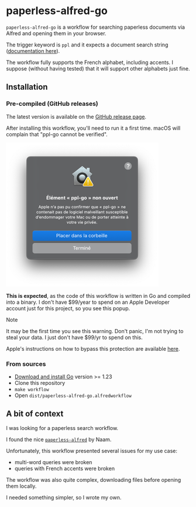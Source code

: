 # paperless-alfred-go

`paperless-alfred-go` is a workflow for searching paperless documents via Alfred and opening them in your browser.

The trigger keyword is `ppl` and it expects a document search string ([documentation here](https://docs.paperless-ngx.com/usage/#document-searches)).

The workflow fully supports the French alphabet, including accents. I suppose (without having tested) that it will support other alphabets just fine.

## Installation

### Pre-compiled (GitHub releases)

The latest version is available on the [GitHub release page](https://github.com/Crocmagnon/paperless-alfred-go/releases).

After installing this workflow, you'll need to run it a first time. macOS will complain that "ppl-go cannot be verified".

![macOS Gatekeeper window](./assets/gatekeeper.png)

**This is expected**, as the code of this workflow is written in Go and compiled into a binary. I don't have $99/year to spend on an Apple Developer account just for this project, so you see this popup.

> [!NOTE]
> It may be the first time you see this warning. Don't panic, I'm not trying to steal your data. I just don't have $99/yr to spend on this.

Apple's instructions on how to bypass this protection are available [here](https://support.apple.com/en-us/guide/mac-help/mh40616/mac).

### From sources

* [Download and install Go](https://go.dev/doc/install) version >= 1.23
* Clone this repository
* `make workflow`
* Open `dist/paperless-alfred-go.alfredworkflow`


## A bit of context

I was looking for a paperless search workflow.

I found the nice [`paperless-alfred`](https://github.com/Naam/paperless-alfred) by Naam.

Unfortunately, this workflow presented several issues for my use case:

* multi-word queries were broken
* queries with French accents were broken

The workflow was also quite complex, downloading files before opening them locally.

I needed something simpler, so I wrote my own.
